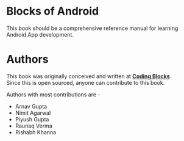 # Blocks of Android

This book should be a comprehensive reference manual for learning Android App development.

# Authors
This book was originally conceived and written at **[Coding Blocks](https://codingblocks.com)**  
Since this is open sourced, anyone can contribute to this book.

Authors with most contributions are -

- Arnav Gupta
- Nimit Agarwal
- Piyush Gupta
- Raunaq Verma
- Rishabh Khanna
